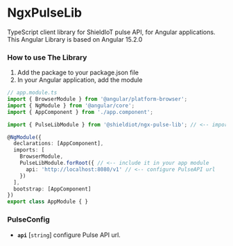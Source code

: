 # NgxPulseLib

TypeScript client library for ShieldIoT pulse API, for Angular applications.
This Angular Library is based on Angular 15.2.0

### How to use The Library

1. Add the package to your package.json file
2. In your Angular application, add the module

```TypeScript
// app.module.ts
import { BrowserModule } from '@angular/platform-browser';
import { NgModule } from '@angular/core';
import { AppComponent } from './app.component';

import { PulseLibModule } from '@shieldiot/ngx-pulse-lib'; // <-- import the module

@NgModule({
  declarations: [AppComponent],
  imports: [
    BrowserModule,
    PulseLibModule.forRoot({ // <-- include it in your app module
      api: 'http://localhost:8080/v1' // <-- configure PulseAPI url
    })
  ],
  bootstrap: [AppComponent]
})
export class AppModule { }
```

### PulseConfig

* **`api`** [`string`] configure Pulse API url.
